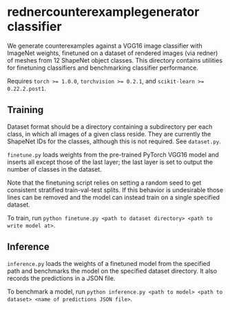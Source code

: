 # rednercounterexamplegenerator classifier

We generate counterexamples against a VGG16 image classifier with ImageNet weights, finetuned on a dataset of rendered images (via redner) of meshes from 12 ShapeNet object classes. This directory contains utilities for finetuning classifiers and benchmarking classifier performance.

Requires `torch >= 1.0.0`,  `torchvision >= 0.2.1`, and `scikit-learn >= 0.22.2.post1`.

## Training

Dataset format should be a directory containing a subdirectory per each class, in which all images of a given class reside. They are currently the ShapeNet IDs for the classes, although this is not required. See `dataset.py`.

`finetune.py` loads weights from the pre-trained PyTorch VGG16 model and inserts all except those of the last layer; the last layer is set to output the number of classes in the dataset.

Note that the finetuning script relies on setting a random seed to get consistent stratified train-val-test splits. If this behavior is undesirable those lines can be removed and the model can instead train on a single specified dataset.

To train, run `python finetune.py <path to dataset directory> <path to write model at>`.

## Inference

`inference.py` loads the weights of a finetuned model from the specified path and benchmarks the model on the specified dataset directory. It also records the predictions in a JSON file.

To benchmark a model, run `python inference.py <path to model> <path to dataset> <name of predictions JSON file>`.
